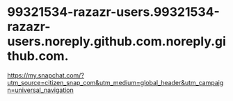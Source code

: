 # 99321534-razazr-users.99321534-razazr-users.noreply.github.com.noreply.github.com.

https://my.snapchat.com/?utm_source=citizen_snap_com&utm_medium=global_header&utm_campaign=universal_navigation
